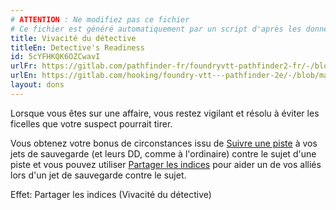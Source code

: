 ```yaml
---
# ATTENTION : Ne modifiez pas ce fichier
# Ce fichier est généré automatiquement par un script d'après les données du module Foundry VTT officiel et de sa traduction
title: Vivacité du détective
titleEn: Detective's Readiness
id: 5cYFHKQK6OZCwavI
urlFr: https://gitlab.com/pathfinder-fr/foundryvtt-pathfinder2-fr/-/blob/master/data/feats/5cYFHKQK6OZCwavI.htm
urlEn: https://gitlab.com/hooking/foundry-vtt---pathfinder-2e/-/blob/master/packs/data/feats.db/detective-s-readiness.json
layout: dons
---
```

Lorsque vous êtes sur une affaire, vous restez vigilant et résolu à éviter les ficelles que votre suspect pourrait tirer.

Vous obtenez votre bonus de circonstances issu de [Suivre une piste](../actions/suivre-une-piste.html) à vos jets de sauvegarde (et leurs DD, comme à l'ordinaire) contre le sujet d'une piste et vous pouvez utiliser [Partager les indices](../actions/partager-les-indices.html) pour aider un de vos alliés lors d'un jet de sauvegarde contre le sujet.

Effet: Partager les indices (Vivacité du détective)
